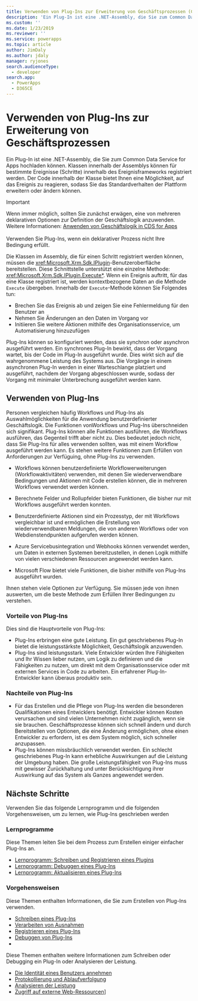 ```yaml
---
title: Verwenden von Plug-Ins zur Erweiterung von Geschäftsprozessen (Common Data Service for Apps) | Microsoft Docs
description: 'Ein Plug-In ist eine .NET-Assembly, die Sie zum Common Data Service for Apps hochladen können. Klassen innerhalb der Assemblys können für bestimmte Ereignisse (Schritte) innerhalb des Ereignisframeworks registriert werden. Der Code innerhalb der Klasse bietet Ihnen eine Möglichkeit, auf das Ereignis zu reagieren, sodass Sie das Standardverhalten der Plattform erweitern oder ändern können.'
ms.custom: ''
ms.date: 1/23/2019
ms.reviewer: ''
ms.service: powerapps
ms.topic: article
author: JimDaly
ms.author: jdaly
manager: ryjones
search.audienceType:
  - developer
search.app:
  - PowerApps
  - D365CE
---
```

# <a name="use-plug-ins-to-extend-business-processes"></a>Verwenden von Plug-Ins zur Erweiterung von Geschäftsprozessen

Ein Plug-In ist eine .NET-Assembly, die Sie zum Common Data Service for Apps hochladen können. Klassen innerhalb der Assemblys können für bestimmte Ereignisse (Schritte) innerhalb des Ereignisframeworks registriert werden. Der Code innerhalb der Klasse bietet Ihnen eine Möglichkeit, auf das Ereignis zu reagieren, sodass Sie das Standardverhalten der Plattform erweitern oder ändern können.

> [!IMPORTANT]
> Wenn immer möglich, sollten Sie zunächst erwägen, eine von mehreren deklarativen Optionen zur Definition der Geschäftslogik anzuwenden. Weitere Informationen: [Anwenden von Geschäftslogik in CDS for Apps](../../maker/common-data-service/cds-processes.md)<br/><br/>
> Verwenden Sie Plug-Ins, wenn ein deklarativer Prozess nicht Ihre Bedingung erfüllt.

Die Klassen im Assembly, die für einen Schritt registriert werden können, müssen die <xref:Microsoft.Xrm.Sdk.IPlugin>-Benutzeroberfläche bereitstellen. Diese Schnittstelle unterstützt eine einzelne Methode: <xref:Microsoft.Xrm.Sdk.IPlugin.Execute*>. Wenn ein Ereignis auftritt, für das eine Klasse registriert ist, werden kontextbezogene Daten an die Methode `Execute` übergeben. Innerhalb der `Execute`-Methode können Sie Folgendes tun:

- Brechen Sie das Ereignis ab und zeigen Sie eine Fehlermeldung für den Benutzer an
- Nehmen Sie Änderungen an den Daten im Vorgang vor
- Initiieren Sie weitere Aktionen mithilfe des Organisationsservice, um Automatisierung hinzuzufügen

Plug-Ins können so konfiguriert werden, dass sie synchron oder asynchron ausgeführt werden. Ein synchrones Plug-In bewirkt, dass der Vorgang wartet, bis der Code im Plug-In ausgeführt wurde. Dies wirkt sich auf die wahrgenommene Leistung des Systems aus. Die Vorgänge in einem asynchronen Plug-In werden in einer Warteschlange platziert und ausgeführt, nachdem der Vorgang abgeschlossen wurde, sodass der Vorgang mit minimaler Unterbrechung ausgeführt werden kann.

## <a name="when-to-use-plug-ins"></a>Verwenden von Plug-Ins

Personen vergleichen häufig Workflows und Plug-Ins als Auswahlmöglichkeiten für die Anwendung benutzerdefinierter Geschäftslogik. Die Funktionen vonWorkflows und Plug-Ins überschneiden sich signifikant. Plug-Ins können alle Funktionen ausführen, die Workflows ausführen, das Gegenteil trifft aber nicht zu. Dies bedeutet jedoch nicht, dass Sie Plug-Ins für alles verwenden sollten, was mit einem Workflow ausgeführt werden kann. Es stehen weitere Funktionen zum Erfüllen von Anforderungen zur Verfüguing, ohne Plug-Ins zu verwenden. 

- Workflows können benutzerdefinierte Workflowerweiterungen (Workflowaktivitäten) verwenden, mit denen Sie wiederverwendbare Bedingungen und Aktionen mit Code erstellen können, die in mehreren Workflows verwendet werden können. 

- Berechnete Felder und Rollupfelder bieten Funktionen, die bisher nur mit Workflows ausgeführt werden konnten.

- Benutzerdefinierte Aktionen sind ein Prozesstyp, der mit Workflows vergleichbar ist und ermöglichen die Erstellung von wiederverwendbaren Meldungen, die von anderen Workflows oder von Webdienstendpunkten aufgerufen werden können.

- Azure Servicebusintegration und Webhooks können verwendet werden, um Daten in externen Systemen bereitzustellen, in denen Logik mithilfe von vielen verschiedenen Ressourcen angewendet werden kann.

- Microsoft Flow bietet viele Funktionen, die bisher mithilfe von Plug-Ins ausgeführt wurden.

Ihnen stehen viele Optionen zur Verfügung. Sie müssen jede von ihnen auswerten, um die beste Methode zum Erfüllen Ihrer Bedingungen zu verstehen.

### <a name="advantages-of-plug-ins"></a>Vorteile von Plug-Ins

Dies sind die Hauptvorteile von Plug-Ins:

- Plug-Ins erbringen eine gute Leistung. Ein gut geschriebenes Plug-In bietet die leistungsstärkste Möglichkeit, Geschäftslogik anzuwenden.
- Plug-Ins sind leistungsstark. Viele Entwickler würden Ihre Fähigkeiten und Ihr Wissen lieber nutzen, um Logik zu definieren und die Fähigkeiten zu nutzen, um direkt mit dem Organisationsservice oder mit externen Services in Code zu arbeiten. Ein erfahrener Plug-In-Entwickler kann überaus produktiv sein.

### <a name="disadvantages-of-plug-ins"></a>Nachteile von Plug-Ins

- Für das Erstellen und die Pflege von Plug-Ins werden die besonderen Qualifikationen eines Entwicklers benötigt. Entwickler können Kosten verursachen und sind vielen Unternehmen nicht zugänglich, wenn sie sie brauchen. Geschäftsprozesse können sich schnell ändern und durch Bereitstellen von Optionen, die eine Änderung ermöglichen, ohne einen Entwickler zu erfordern, ist es dem System möglich, sich schneller anzupassen.
- Plug-Ins können missbräuchlich verwendet werden. Ein schlecht geschriebenes Plug-In kann erhebliche Auswirkungen auf die Leistung der Umgebung haben. Die große Leistungsfähigkeit von Plug-Ins muss mit gewisser Zurückhaltung und unter Berücksichtigung ihrer Auswirkung auf das System als Ganzes angewendet werden.


## <a name="next-steps"></a>Nächste Schritte

Verwenden Sie das folgende Lernprogramm und die folgenden Vorgehensweisen, um zu lernen, wie Plug-Ins geschrieben werden

### <a name="tutorials"></a>Lernprogramme

Diese Themen leiten Sie bei dem Prozess zum Erstellen einiger einfacher Plug-Ins an.

- [Lernprogramm: Schreiben und Registrieren eines Plugins](tutorial-write-plug-in.md)
- [Lernprogramm: Debuggen eines Plug-Ins](tutorial-debug-plug-in.md)
- [Lernprogramm: Aktualisieren eines Plug-Ins](tutorial-update-plug-in.md)

### <a name="how-to-topics"></a>Vorgehensweisen

Diese Themen enthalten Informationen, die Sie zum Erstellen von Plug-Ins verwenden.

- [Schreiben eines Plug-Ins](write-plug-in.md)
- [Verarbeiten von Ausnahmen](handle-exceptions.md)
- [Registrieren eines Plug-Ins](register-plug-in.md)
- [Debuggen von Plug-Ins](debug-plug-in.md)
- 
Diese Themen enthalten weitere Informationen zum Schreiben oder Debugging ein Plug-In oder Analysieren der Leistung.

- [Die Identität eines Benutzers annehmen](impersonate-a-user.md)
- [Protokollierung und Ablaufverfolgung](logging-tracing.md)
- [Analysieren der Leistung](analyze-performance.md)
- [Zugriff auf externe Web-Ressourcen](access-web-services.md)]
